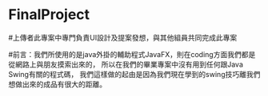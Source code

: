 # FinalProject
#上傳者此專案中專門負責UI設計及提案發想，與其他組員共同完成此專案

#前言：我們所使用的是java外掛的輔助程式JavaFX，則在coding方面我們都是從網路上與朋友摸索出來的，
所以在我們的畢業專案中沒有用到任何跟Java Swing有關的程式碼，
我們這樣做的起由是因為我們現在學到的swing技巧離我們想做出來的成品有很大的距離。
